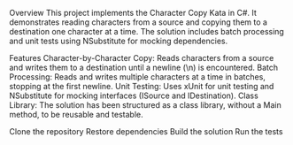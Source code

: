 Overview
This project implements the Character Copy Kata in C#. It demonstrates reading characters from a source and copying them to a destination one character at a time. The solution includes batch processing and unit tests using NSubstitute for mocking dependencies.

Features
Character-by-Character Copy: Reads characters from a source and writes them to a destination until a newline (\n) is encountered.
Batch Processing: Reads and writes multiple characters at a time in batches, stopping at the first newline.
Unit Testing: Uses xUnit for unit testing and NSubstitute for mocking interfaces (ISource and IDestination).
Class Library: The solution has been structured as a class library, without a Main method, to be reusable and testable.


Clone the repository
Restore dependencies
Build the solution
Run the tests
